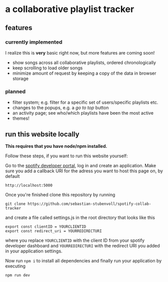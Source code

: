 # a collaborative playlist tracker

## features

### currently implemented

I realize this is **very** basic right now, but more features are coming soon!

* show songs across all collaborative playlists, ordered chronologically
* keep scrolling to load older songs
* minimize amount of request by keeping a copy of the data in browser storage

### planned

* filter system; e.g. filter for a specific set of users/specific playlists etc.
* changes to the popups, e.g. a *go to top* button
* an activity page; see who/which playlists have been the most active
* themes!

## run this website locally

**This requires that you have node/npm installed.**

Follow these steps, if you want to run this website yourself:

Go to the [spotify developer portal](https://developer.spotify.com/), log in and
create an application. Make sure you add a callback URI for the adress you want
to host this page on, by default  

    http://localhost:5000

Once you're finished clone this repository by running  

    git clone https://github.com/sebastian-stubenvoll/spotify-collab-tracker

and create a file called settings.js in the root directory that looks like this

    export const clientID = YOURCLIENTID
    export const redirect_uri = YOURREDIRECTURI

where you replace `YOURCLIENTID` with the client ID from your spotify developer dashboard
and `YOURREDIRECTURI` with the redirect URI you added in your application settings.

Now run `npm i` to install all dependencies and finally run your application by executing

    npm run dev
